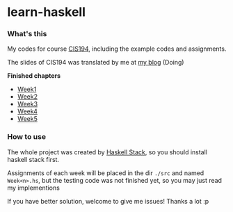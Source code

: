 # learn-haskell

### What's this

My codes for course [CIS194](https://www.seas.upenn.edu/~cis194/spring13/lectures.html), including the example codes and assignments.

The slides of CIS194 was translated by me at [my blog](https://blackcloud37.tech) (Doing)

**Finished chapters**

* [Week1](https://blackcloud37.tech/posts/fb3ef408/)
* [Week2](https://blackcloud37.tech/posts/786f7a8f/)
* [Week3](https://blackcloud37.tech/posts/5f294974/)
* [Week4](https://blackcloud37.tech/posts/a3f48c69/)
* [Week5](https://blackcloud37.tech/posts/db537e15/)
### How to use

The whole project was created by [Haskell Stack](https://docs.haskellstack.org/en/stable/README/), so you should install haskell stack first.

Assignments of each week will be placed in the dir  `./src` and named `Week<n>.hs`, but the testing code was not finished yet, so you may just read my implementions

If you have better solution, welcome to give me issues! Thanks a lot :p